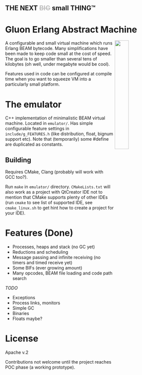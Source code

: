 ## THE NEXT <span style="color:silver">~~BIG~~</span> small THING™
# Gluon Erlang Abstract Machine

<img src="https://s3.amazonaws.com/uploads.hipchat.com/15025/1251221/uEVuhCHf7Yt4UAB/erl.png" width="30%" align="right">
A configurable and small virtual machine which runs Erlang BEAM bytecode. Many
simplifications have been made to keep code small at the cost of speed.
The goal is to go smaller than several tens of kilobytes (oh well, under
megabyte would be cool).

Features used in code can be configured at compile time when you want to squeeze
VM into a particularly small platform.

# The emulator

C++ implementation of minimalistic BEAM virtual machine. Located in `emulator/`.
Has simple configurable feature settings in `include/g_FEATURES.h` (like
distribution, float, bignum support etc). Note that (temporarily) some #define
are duplicated as constants.

## Building

Requires CMake, Clang (probably will work with GCC too?).

Run `make` in `emulator/` directory. `CMakeLists.txt` will also work as a project
with QtCreator IDE not to mention that CMake supports plenty of other IDEs (run
`cmake` to see list of supported IDE, see `cmake_linux.sh` to get hint how to create
a project for your IDE).

# Features (Done)

* Processes, heaps and stack (no GC yet)
* Reductions and scheduling
* Message passing and infinite receiving (no timers and timed receive yet)
* Some BIFs (ever growing amount)
* Many opcodes, BEAM file loading and code path search

*TODO*

* Exceptions
* Process links, monitors
* Simple GC
* Binaries
* Floats maybe?

# License

Apache v.2

Contributions not welcome until the project reaches POC phase (a working prototype).